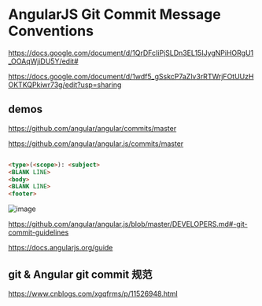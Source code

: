# AngularJS Git Commit Message Conventions


https://docs.google.com/document/d/1QrDFcIiPjSLDn3EL15IJygNPiHORgU1_OOAqWjiDU5Y/edit#


https://docs.google.com/document/d/1wdf5_gSskcP7aZlv3rRTWrjFOtUUzHOKTKQPkiwr73g/edit?usp=sharing



## demos

https://github.com/angular/angular/commits/master


https://github.com/angular/angular.js/commits/master


```md

<type>(<scope>): <subject>
<BLANK LINE>
<body>
<BLANK LINE>
<footer>

```


![image](https://user-images.githubusercontent.com/7291672/113397922-61e7e480-93d0-11eb-90a8-d71f5d6822be.png)



https://github.com/angular/angular.js/blob/master/DEVELOPERS.md#-git-commit-guidelines


https://docs.angularjs.org/guide

## git & Angular git commit 规范


https://www.cnblogs.com/xgqfrms/p/11526948.html






